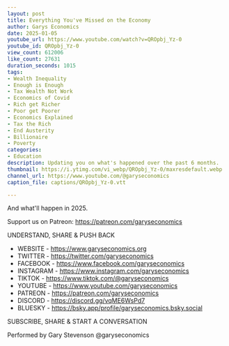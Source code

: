 ```yaml
---
layout: post
title: Everything You've Missed on the Economy
author: Garys Economics
date: 2025-01-05
youtube_url: https://www.youtube.com/watch?v=QROpbj_Yz-0
youtube_id: QROpbj_Yz-0
view_count: 612006
like_count: 27631
duration_seconds: 1015
tags:
- Wealth Inequality
- Enough is Enough
- Tax Wealth Not Work
- Economics of Covid
- Rich get Richer
- Poor get Poorer
- Economics Explained
- Tax the Rich
- End Austerity
- Billionaire
- Poverty
categories:
- Education
description: Updating you on what's happened over the past 6 months.
thumbnail: https://i.ytimg.com/vi_webp/QROpbj_Yz-0/maxresdefault.webp
channel_url: https://www.youtube.com/@garyseconomics
caption_file: captions/QROpbj_Yz-0.vtt

---
```


And what'll happen in 2025.

Support us on Patreon: https://patreon.com/garyseconomics

UNDERSTAND, SHARE & PUSH BACK

- WEBSITE - https://www.garyseconomics.org
- TWITTER  - https://twitter.com/garyseconomics
- FACEBOOK - https://www.facebook.com/garyseconomics
- INSTAGRAM  - https://www.instagram.com/garyseconomics
- TIKTOK - https://www.tiktok.com/@garyseconomics
- YOUTUBE -  https://www.youtube.com/garyseconomics
- PATREON - https://patreon.com/garyseconomics
- DISCORD - https://discord.gg/vqME6WsPd7
- BLUESKY - https://bsky.app/profile/garyseconomics.bsky.social

SUBSCRIBE, SHARE & START A CONVERSATION

Performed by Gary Stevenson
@garyseconomics
